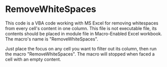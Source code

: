# RemoveWhiteSpaces

This code is a VBA code working with MS Excel for removing whitespaces from every cell's content in one column. This file is not executable file, its contents should be placed in module file in Macro-Enabled Excel workbook. The macro's name is "RemoveWhiteSpaces".

Just place the focus on any cell you want to filter out its column, then run the macro "RemoveWhiteSpaces". The macro will stopped when faced a cell with an empty content.
